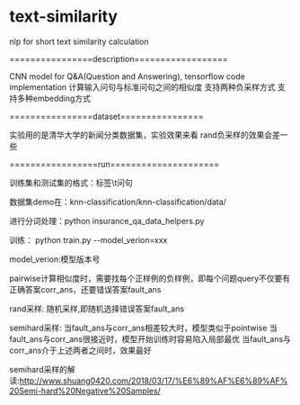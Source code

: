 # text-similarity
nlp for short text similarity calculation


================description==================

CNN model for Q&A(Question and Answering), tensorflow code implementation
计算输入问句与标准问句之间的相似度
支持两种负采样方式
支持多种embedding方式


================dataset================

实验用的是清华大学的新闻分类数据集，实验效果来看
rand负采样的效果会差一些

=================run=====================

训练集和测试集的格式：标签\t问句

数据集demo在：knn-classification/knn-classification/data/

进行分词处理：python insurance_qa_data_helpers.py

训练：
python train.py --model_verion=xxx

model_verion:模型版本号


pairwise计算相似度时，需要找每个正样例的负样例，即每个问题query不仅要有正确答案corr_ans，还要错误答案fault_ans

rand采样:
随机采样,即随机选择错误答案fault_ans


semihard采样:
当fault_ans与corr_ans相差较大时，模型类似于pointwise 
当fault_ans与corr_ans很接近时，模型开始训练时容易陷入局部最优
当fault_ans与corr_ans介于上述两者之间时，效果最好

semihard采样的解读:http://www.shuang0420.com/2018/03/17/%E6%89%AF%E6%89%AF%20Semi-hard%20Negative%20Samples/
